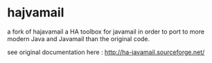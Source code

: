 # hajvamail
a fork of hajavamail a HA toolbox for javamail
in order to port to more modern Java and Javamail than the original code.

see original documentation here : http://ha-javamail.sourceforge.net/
